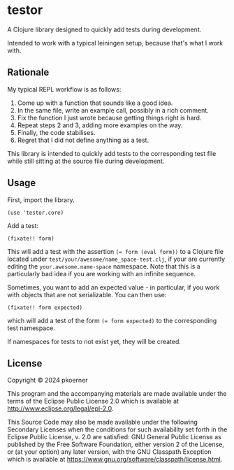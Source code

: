 # testor

A Clojure library designed to quickly add tests during development.

Intended to work with a typical leiningen setup, because that's what I work with.

## Rationale

My typical REPL workflow is as follows:

1. Come up with a function that sounds like a good idea.
2. In the same file, write an example call, possibly in a rich comment.
3. Fix the function I just wrote because getting things right is hard.
4. Repeat steps 2 and 3, adding more examples on the way.
5. Finally, the code stabilises.
6. Regret that I did not define anything as a test.

This library is intended to quickly add tests to the corresponding test file
while still sitting at the source file during development.

## Usage

First, import the library.

```
(use 'testor.core)
```

Add a test:

```
(fixate!! form)
```

This will add a test with the assertion `(= form (eval form))` to a Clojure file located under `test/your/awesome/name_space-test.clj`,
if your are currently editing the `your.awesome.name-space` namespace.
Note that this is a particularly bad idea if you are working with an infinite sequence.

Sometimes, you want to add an expected value - in particular,
if you work with objects that are not serializable.
You can then use:

```
(fixate!! form expected)
```

which will add a test of the form `(= form expected)` to the corresponding test namespace.

If namespaces for tests to not exist yet, they will be created.

## License

Copyright © 2024 pkoerner

This program and the accompanying materials are made available under the
terms of the Eclipse Public License 2.0 which is available at
http://www.eclipse.org/legal/epl-2.0.

This Source Code may also be made available under the following Secondary
Licenses when the conditions for such availability set forth in the Eclipse
Public License, v. 2.0 are satisfied: GNU General Public License as published by
the Free Software Foundation, either version 2 of the License, or (at your
option) any later version, with the GNU Classpath Exception which is available
at https://www.gnu.org/software/classpath/license.html.
